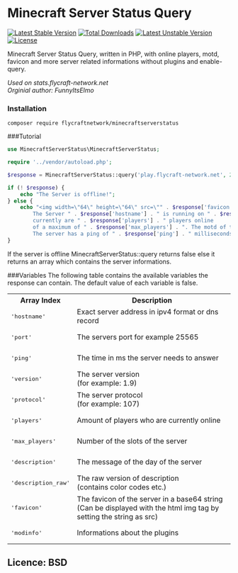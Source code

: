 # Minecraft Server Status Query

[![Latest Stable Version](https://poser.pugx.org/flycraftnetwork/minecraftserverstatus/v/stable)](https://packagist.org/packages/flycraftnetwork/minecraftserverstatus) [![Total Downloads](https://poser.pugx.org/flycraftnetwork/minecraftserverstatus/downloads)](https://packagist.org/packages/flycraftnetwork/minecraftserverstatus) [![Latest Unstable Version](https://poser.pugx.org/flycraftnetwork/minecraftserverstatus/v/unstable)](https://packagist.org/packages/flycraftnetwork/minecraftserverstatus) [![License](https://poser.pugx.org/flycraftnetwork/minecraftserverstatus/license)](https://packagist.org/packages/flycraftnetwork/minecraftserverstatus)

Minecraft Server Status Query, written in PHP, with online players, motd, favicon and more server related informations without plugins and enable-query.

*Used on stats.flycraft-network.net*  
*Orginial author: FunnyItsElmo*

### Installation
```
composer require flycraftnetwork/minecraftserverstatus
```
###Tutorial
```php
use MinecraftServerStatus\MinecraftServerStatus;

require '../vendor/autoload.php';

$response = MinecraftServerStatus::query('play.flycraft-network.net', 25565);

if (! $response) {
    echo "The Server is offline!";
} else {
    echo "<img width=\"64\" height=\"64\" src=\"" . $response['favicon'] . "\" /> <br>
		The Server " . $response['hostname'] . " is running on " . $response['version'] . " and is online,
		currently are " . $response['players'] . " players online
		of a maximum of " . $response['max_players'] . ". The motd of the server is '" . $response['description'] . "'.
		The server has a ping of " . $response['ping'] . " milliseconds.";
}
```
If the server is offline MinecraftServerStatus::query returns false else it returns an array which contains the server informations.

###Variables
The following table contains the available variables the response can contain. The default value of each variable is false.

<table border="0">
<tr>
<th>Array Index</th>
<th>Description</th>
</tr>
<tr>
<td><pre>'hostname'</pre></td>
<td>Exact server address in ipv4 format or dns record</td>
</tr>
<tr>
<td><pre>'port'</pre></td>
<td>The servers port for example 25565</td>
</tr>
<tr>
<td><pre>'ping'</pre></td>
<td>The time in ms the server needs to answer</td>
</tr>
<tr>
<td><pre>'version'</pre></td>
<td>The server version <br>(for example: 1.9)</td>
</tr>
<tr>
<td><pre>'protocol'</pre></td>
<td>The server protocol <br>(for example: 107)</td>
</tr>
<tr>
<td><pre>'players'</pre></td>
<td>Amount of players who are currently online</td>
</tr>
<tr>
<td><pre>'max_players'</pre></td>
<td>Number of the slots of the server</td>
</tr>
<tr>
<td><pre>'description'</pre></td>
<td>The message of the day of the server </td>
</tr>
<tr>
<td><pre>'description_raw'</pre></td>
<td>The raw version of description <br>(contains color codes etc.)</td>
</tr>
<tr>
<td><pre>'favicon'</pre></td>
<td>The favicon of the server in a base64 string <br>(Can be displayed with the html img tag by setting the string as src)</td>
</tr>
<tr>
<td><pre>'modinfo'</pre></td>
<td>Informations about the plugins</td>
</tr>
</table>

## Licence: BSD
